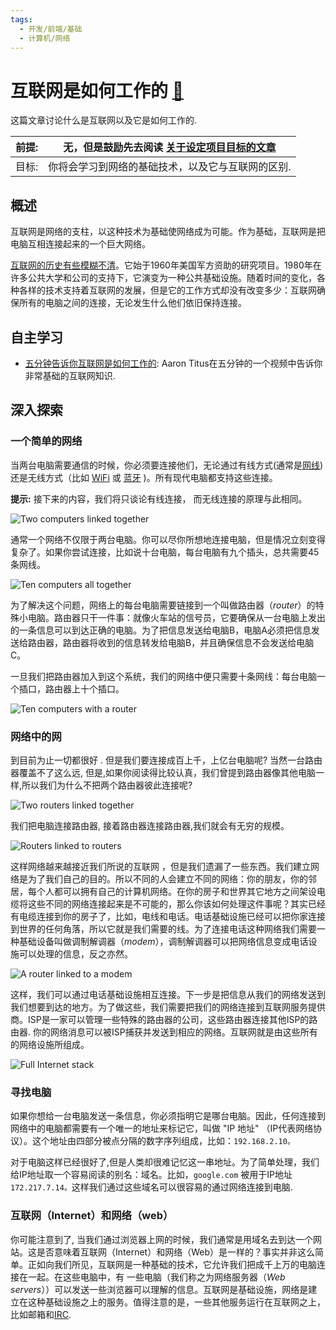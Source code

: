 ```yaml
---
tags:
  - 开发/前端/基础
  - 计算机/网络
---
```


# 互联网是如何工作的 [🔗](https://developer.mozilla.org/zh-CN/docs/Learn/Common_questions/How_does_the_Internet_work)

这篇文章讨论什么是互联网以及它是如何工作的.

| 前提: | 无，但是鼓励先去阅读 [关于设定项目目标的文章](https://developer.mozilla.org/zh-CN/docs/Learn/Common_questions/Thinking_before_coding) |
| ----- | ------------------------------------------------------------ |
| 目标: | 你将会学习到网络的基础技术，以及它与互联网的区别.            |

## 概述

互联网是网络的支柱，以这种技术为基础使网络成为可能。作为基础，互联网是把电脑互相连接起来的一个巨大网络。

[互联网的历史有些模糊不清](http://en.wikipedia.org/wiki/Internet#History)。它始于1960年美国军方资助的研究项目。1980年在许多公共大学和公司的支持下，它演变为一种公共基础设施。随着时间的变化，各种各样的技术支持着互联网的发展，但是它的工作方式却没有改变多少：互联网确保所有的电脑之间的连接，无论发生什么他们依旧保持连接。

## 自主学习

* [五分钟告诉你互联网是如何工作的](https://www.youtube.com/watch?v=7_LPdttKXPc): Aaron Titus在五分钟的一个视频中告诉你非常基础的互联网知识.

## 深入探索

### 一个简单的网络

当两台电脑需要通信的时候，你必须要连接他们，无论通过有线方式(通常是[网线](http://en.wikipedia.org/wiki/Ethernet_crossover_cable)) 还是无线方式（比如 [WiFi](http://en.wikipedia.org/wiki/WiFi) 或 [蓝牙](http://en.wikipedia.org/wiki/Bluetooth) )。所有现代电脑都支持这些连接。

**提示:** 接下来的内容，我们将只谈论有线连接， 而无线连接的原理与此相同。

![Two computers linked together](https://mdn.mozillademos.org/files/8441/internet-schema-1.png)

通常一个网络不仅限于两台电脑。你可以尽你所想地连接电脑，但是情况立刻变得复杂了。如果你尝试连接，比如说十台电脑，每台电脑有九个插头，总共需要45条网线。

![Ten computers all together](https://mdn.mozillademos.org/files/8443/internet-schema-2.png)

为了解决这个问题，网络上的每台电脑需要链接到一个叫做路由器（_router_）的特殊小电脑。路由器只干一件事：就像火车站的信号员，它要确保从一台电脑上发出的一条信息可以到达正确的电脑。为了把信息发送给电脑B，电脑A必须把信息发送给路由器，路由器将收到的信息转发给电脑B，并且确保信息不会发送给电脑C。

一旦我们把路由器加入到这个系统，我们的网络中便只需要十条网线：每台电脑一个插口，路由器上十个插口。

![Ten computers with a router](https://mdn.mozillademos.org/files/8445/internet-schema-3.png)

### 网络中的网

到目前为止一切都很好 . 但是我们要连接成百上千，上亿台电脑呢? 当然一台路由器覆盖不了这么远, 但是,如果你阅读得比较认真，我们曾提到路由器像其他电脑一样,所以我们为什么不把两个路由器彼此连接呢?

![Two routers linked together](https://mdn.mozillademos.org/files/8447/internet-schema-4.png)

我们把电脑连接路由器, 接着路由器连接路由器,我们就会有无穷的规模。

![Routers linked to routers](https://mdn.mozillademos.org/files/8449/internet-schema-5.png)

这样网络越来越接近我们所说的互联网 ，但是我们遗漏了一些东西。我们建立网络是为了我们自己的目的。所以不同的人会建立不同的网络：你的朋友，你的邻居，每个人都可以拥有自己的计算机网络。在你的房子和世界其它地方之间架设电缆将这些不同的网络连接起来是不可能的，那么你该如何处理这件事呢？其实已经有电缆连接到你的房子了，比如，电线和电话。电话基础设施已经可以把你家连接到世界的任何角落，所以它就是我们需要的线。为了连接电话这种网络我们需要一种基础设备叫做调制解调器（_modem_），调制解调器可以把网络信息变成电话设施可以处理的信息，反之亦然。

![A router linked to a modem](https://mdn.mozillademos.org/files/8451/internet-schema-6.png)

这样，我们可以通过电话基础设施相互连接。下一步是把信息从我们的网络发送到我们想要到达的地方。为了做这些，我们需要把我们的网络连接到互联网服务提供商。ISP是一家可以管理一些特殊的路由器的公司，这些路由器连接其他ISP的路由器. 你的网络消息可以被ISP捕获并发送到相应的网络。互联网就是由这些所有的网络设施所组成。

![Full Internet stack](https://mdn.mozillademos.org/files/8453/internet-schema-7.png)

### 寻找电脑

如果你想给一台电脑发送一条信息，你必须指明它是哪台电脑。因此，任何连接到网络中的电脑都需要有一个唯一的地址来标记它，叫做 "IP 地址" （IP代表网络协议）。这个地址由四部分被点分隔的数字序列组成，比如：`192.168.2.10。`

对于电脑这样已经很好了,但是人类却很难记忆这一串地址。为了简单处理，我们给IP地址取一个容易阅读的别名：域名。比如，`google.com` 被用于IP地址 `172.217.7.14。`这样我们通过这些域名可以很容易的通过网络连接到电脑.

### 互联网（Internet）和网络（web）

你可能注意到了, 当我们通过浏览器上网的时候，我们通常是用域名去到达一个网站。这是否意味着互联网（Internet）和网络（Web）是一样的？事实并非这么简单。正如向我们所见，互联网是一种基础的技术，它允许我们把成千上万的电脑连接在一起。在这些电脑中，有 一些电脑（我们称之为网络服务器（_Web servers_））可以发送一些浏览器可以理解的信息。互联网是基础设施，网络是建立在这种基础设施之上的服务。值得注意的是，一些其他服务运行在互联网之上，比如邮箱和[IRC](https://developer.mozilla.org/zh-CN/docs/Glossary/IRC).
